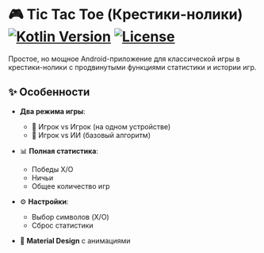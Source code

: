# 🎮 Tic Tac Toe (Крестики-нолики) [![Kotlin Version](https://img.shields.io/badge/Kotlin-1.9.0-blue.svg)](https://kotlinlang.org) [![License](https://img.shields.io/badge/License-MIT-green.svg)](LICENSE)


Простое, но мощное Android-приложение для классической игры в крестики-нолики с продвинутыми функциями статистики и истории игр.

## ✨ Особенности

- **Два режима игры**:
  - 👥 Игрок vs Игрок (на одном устройстве)
  - 🤖 Игрок vs ИИ (базовый алгоритм)
  
- 📊 **Полная статистика**:
  - Победы X/O
  - Ничьи
  - Общее количество игр
  
- ⚙️ **Настройки**:
  - Выбор символов (X/O)
  - Сброс статистики
- 🎨 **Material Design** с анимациями

